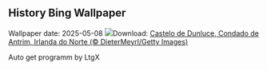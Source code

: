 ## History Bing Wallpaper
Wallpaper date: 2025-05-08
![](https://www.bing.com/th?id=OHR.DunluceIreland_PT-BR4554563942_UHD.jpg&w=1000)Download: [Castelo de Dunluce, Condado de Antrim, Irlanda do Norte (© DieterMeyrl/Getty Images)](https://www.bing.com/th?id=OHR.DunluceIreland_PT-BR4554563942_UHD.jpg)

Auto get programm by LtgX
